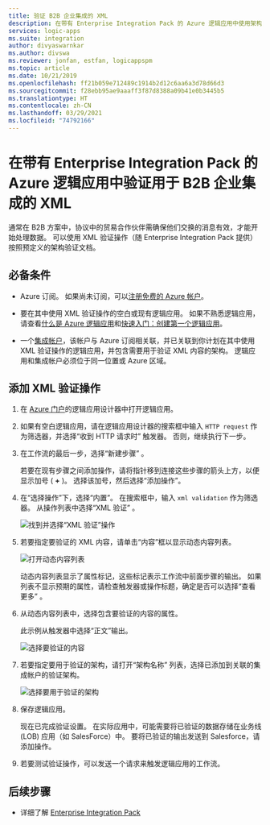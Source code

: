 ```yaml
---
title: 验证 B2B 企业集成的 XML
description: 在带有 Enterprise Integration Pack 的 Azure 逻辑应用中使用架构验证 XML
services: logic-apps
ms.suite: integration
author: divyaswarnkar
ms.author: divswa
ms.reviewer: jonfan, estfan, logicappspm
ms.topic: article
ms.date: 10/21/2019
ms.openlocfilehash: ff21b059e712489c1914b2d12c6aa6a3d78d66d3
ms.sourcegitcommit: f28ebb95ae9aaaff3f87d8388a09b41e0b3445b5
ms.translationtype: HT
ms.contentlocale: zh-CN
ms.lasthandoff: 03/29/2021
ms.locfileid: "74792166"
---
```

# <a name="validate-xml-for-b2b-enterprise-integration-in-azure-logic-apps-with-enterprise-integration-pack"></a>在带有 Enterprise Integration Pack 的 Azure 逻辑应用中验证用于 B2B 企业集成的 XML

通常在 B2B 方案中，协议中的贸易合作伙伴需确保他们交换的消息有效，才能开始处理数据。 可以使用 XML 验证操作（随 Enterprise Integration Pack 提供）按照预定义的架构验证文档。

## <a name="prerequisites"></a>必备条件

* Azure 订阅。 如果尚未订阅，可以[注册免费的 Azure 帐户](https://azure.microsoft.com/free/)。

* 要在其中使用 XML 验证操作的空白或现有逻辑应用。 如果不熟悉逻辑应用，请查看[什么是 Azure 逻辑应用](../logic-apps/logic-apps-overview.md)和[快速入门：创建第一个逻辑应用](../logic-apps/quickstart-create-first-logic-app-workflow.md)。

* 一个[集成帐户](../logic-apps/logic-apps-enterprise-integration-create-integration-account.md)，该帐户与 Azure 订阅相关联，并已关联到你计划在其中使用 XML 验证操作的逻辑应用，并包含需要用于验证 XML 内容的架构。 逻辑应用和集成帐户必须位于同一位置或 Azure 区域。

## <a name="add-xml-validation-action"></a>添加 XML 验证操作

1. 在 [Azure 门户](https://portal.azure.com)的逻辑应用设计器中打开逻辑应用。

1. 如果有空白逻辑应用，请在逻辑应用设计器的搜索框中输入 `HTTP request` 作为筛选器，并选择“收到 HTTP 请求时”  触发器。 否则，继续执行下一步。

1. 在工作流的最后一步，选择“新建步骤”  。

   若要在现有步骤之间添加操作，请将指针移到连接这些步骤的箭头上方，以便显示加号 ( **+** )。 选择该加号，然后选择“添加操作”。 

1. 在“选择操作”下，选择“内置”。   在搜索框中，输入 `xml validation` 作为筛选器。 从操作列表中选择“XML 验证”  。

   ![找到并选择“XML 验证”操作](./media/logic-apps-enterprise-integration-xml-validation/select-xml-validation-action.png)

1. 若要指定要验证的 XML 内容，请单击“内容”框以显示动态内容列表。 

   ![打开动态内容列表](./media/logic-apps-enterprise-integration-xml-validation/open-dynamic-content-list.png)

   动态内容列表显示了属性标记，这些标记表示工作流中前面步骤的输出。 如果列表不显示预期的属性，请检查触发器或操作标题，确定是否可以选择“查看更多”  。

1. 从动态内容列表中，选择包含要验证的内容的属性。

   此示例从触发器中选择“正文”输出。 

   ![选择要验证的内容](./media/logic-apps-enterprise-integration-xml-validation/select-content-to-validate.png)

1. 若要指定要用于验证的架构，请打开“架构名称”  列表，选择已添加到关联的集成帐户的验证架构。

   ![选择要用于验证的架构](./media/logic-apps-enterprise-integration-xml-validation/select-validation-schema.png)

1. 保存逻辑应用。

   现在已完成验证设置。 在实际应用中，可能需要将已验证的数据存储在业务线 (LOB) 应用（如 SalesForce）中。 要将已验证的输出发送到 Salesforce，请添加操作。

1. 若要测试验证操作，可以发送一个请求来触发逻辑应用的工作流。

## <a name="next-steps"></a>后续步骤

* 详细了解 [Enterprise Integration Pack](../logic-apps/logic-apps-enterprise-integration-overview.md)